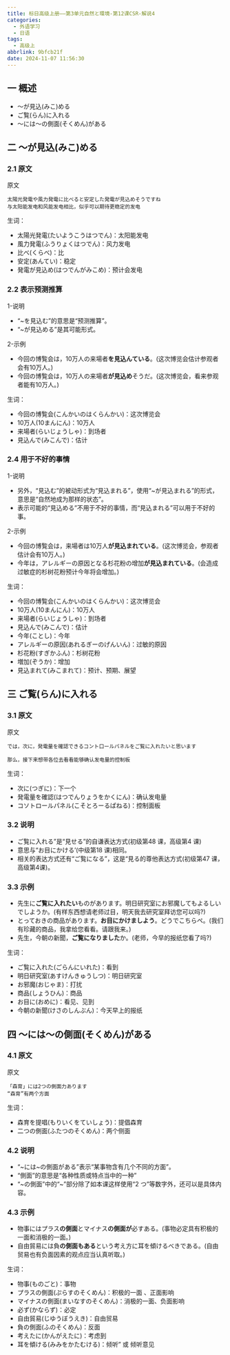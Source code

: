 ```yaml
---
title: 标日高级上册——第3单元自然と環境-第12课CSR-解说4
categories:
  - 外语学习
  - 日语
tags:
  - 高级上
abbrlink: 9bfcb21f
date: 2024-11-07 11:56:30
---
```

## 一 概述

* ～が見込(みこ)める
* ご覧(らん)に入れる
* ～には～の側面(そくめん)がある

<!--more-->

## 二  ～が見込(みこ)める

### 2.1 原文

原文

```
太陽光発電や風力発電に比べると安定した発電が見込めそうですね
与太阳能发电和风能发电相比，似乎可以期待更稳定的发电
```


生词：

* 太陽光発電(たいようこうはつでん)：太阳能发电
* 風力発電(ふうりょくはつでん)：风力发电
* 比べ(くらべ)：比
* 安定(あんてい)：稳定
* 発電が見込め(はつでんがみこめ)：预计会发电

### 2.2 表示预测推算

1-说明

* “~を見込む”的意思是“预测推算”。
* “~が見込める”是其可能形式。

2-示例

* 今回の博覧会は，10万人の来場者**を見込んている**。(这次博览会估计参观者会有10万人。)
* 今回の博覧会は，10万人の来場者**が見込め**そうだ。(这次博览会，看来参观者能有10万人。)

生词：

* 今回の博覧会(こんかいのはくらんかい)：这次博览会
* 10万人(10まんにん)：10万人
* 来場者(らいじょうしゃ)：到场者
* 見込んで(みこんで)：估计

### 2.4 用于不好的事情

1-说明

* 另外，“見込む”的被动形式为“見込まれる”，使用“~が見込まれる”的形式，意思是“自然地成为那样的状态”。
* 表示可能的“見込める”不用于不好的事情，而“見込まれる”可以用于不好的事。

2-示例

* 今回の博覧会は，来場者は10万人**が見込まれている**。(这次博览会，参观者估计会有10万人。)
* 今年は，アレルギーの原因となる杉花粉の增加**が見込まれている**。(会造成过敏症的杉树花粉预计今年将会增加。)

生词：

* 今回の博覧会(こんかいのはくらんかい)：这次博览会
* 10万人(10まんにん)：10万人
* 来場者(らいじょうしゃ)：到场者
* 見込んで(みこんで)：估计
* 今年(ことし)：今年
* アレルギーの原因(あれるぎーのげんいん)：过敏的原因
* 杉花粉(すぎかふん)：杉树花粉
* 増加(ぞうか)：增加
* 見込まれて(みこまれて)：预计、预期、展望

## 三 ご覧(らん)に入れる

### 3.1 原文

原文

```
では，次に，発電量を確認できるコント口ールパネルをご覧に入れたいと思います

那么，接下来想带各位去看看能够确认发电量的控制板
```


生词：

* 次に(つぎに)：下一个
* 発電量を確認(はつでんりょうをかくにん)：确认发电量
* コソトロールパネル(こそとろーるぱねる)：控制面板

### 3.2 说明

* ご覧に入れる”是“見せる”的自谦表达方式(初级第48 课，高级第4 课)
* 意思与“お目にかける’(中级第18 课)相同。
* 相关的表达方式还有“ご覧になる”，这是“見る的尊他表达方式(初级第47 课，高级第4课)。

### 3.3 示例

* 先生に**ご覧に入れたい**ものがあります。明日研究室にお邪魔してもよるしいでしようか。(有样东西想请老师过目，明天我去研究室拜访您可以吗?)
* とっておきの商品があります。**お目にかけましよう**。どうでこちらペ。(我们有珍藏的商品，我拿给您看看。请跟我来。)
* 先生，今朝の新聞，**ご覧になりました**か。(老师，今早的报纸您看了吗?)

生词：

* ご覧に入れた(ごらんにいれた)：看到
* 明日研究室(あすけんきゅうしつ)：明日研究室
* お邪魔(おじゃま)：打扰
* 商品(しょうひん)：商品
* お目に(おめに)：看见、见到
* 今朝の新聞(けさのしんぶん)：今天早上的报纸

## 四 ～には～の側面(そくめん)がある

### 4.1 原文

原文

```
「森育」には2つの側面力あります
“森育”有两个方面
```

生词：

* 森育を提唱(もりいくをていしょう)：提倡森育
* 二つの側面(ふたつのそくめん)：两个侧面

### 4.2 说明

* “~には~の側面がある”表示“某事物含有几个不同的方面”。
* “側面”的意思是“各种性质或特点当中的一种”
* “~の側面”中的“~”部分除了如本课这样使用“2 つ”等数字外，还可以是具体内容。

### 4.3 示例

* 物事にはプラス**の側面**とマイナス**の側面が**必すある。(事物必定具有积极的一面和消极的一面。)
* 自由貿易には負**の側面もある**という考え方に耳を傾けるべきである。(自由贸易也有负面因素的观点应当认真听取。)

生词：

* 物事(ものごと)：事物
* プラスの側面(ぷらすのそくめん)：积极的一面 、正面影响
* マイナスの側面(まいなすのそくめん)：消极的一面、负面影响
* 必ず(かならず)：必定
* 自由貿易(じゆうぼうえき)：自由贸易
* 負の側面(ふのそくめん)：反面
* 考えたに(かんがえたに)：考虑到
* 耳を傾ける(みみをかたむける)：倾听” 或 倾听意见

